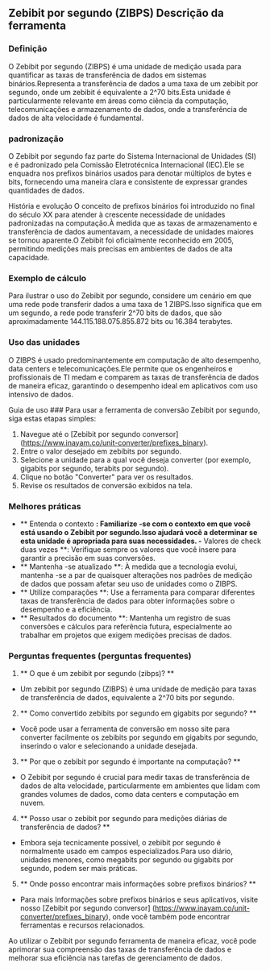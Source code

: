 ## Zebibit por segundo (ZIBPS) Descrição da ferramenta

### Definição
O Zebibit por segundo (ZIBPS) é uma unidade de medição usada para quantificar as taxas de transferência de dados em sistemas binários.Representa a transferência de dados a uma taxa de um zebibit por segundo, onde um zebibit é equivalente a 2^70 bits.Esta unidade é particularmente relevante em áreas como ciência da computação, telecomunicações e armazenamento de dados, onde a transferência de dados de alta velocidade é fundamental.

### padronização
O Zebibit por segundo faz parte do Sistema Internacional de Unidades (SI) e é padronizado pela Comissão Eletrotécnica Internacional (IEC).Ele se enquadra nos prefixos binários usados ​​para denotar múltiplos de bytes e bits, fornecendo uma maneira clara e consistente de expressar grandes quantidades de dados.

História e evolução
O conceito de prefixos binários foi introduzido no final do século XX para atender à crescente necessidade de unidades padronizadas na computação.À medida que as taxas de armazenamento e transferência de dados aumentavam, a necessidade de unidades maiores se tornou aparente.O Zebibit foi oficialmente reconhecido em 2005, permitindo medições mais precisas em ambientes de dados de alta capacidade.

### Exemplo de cálculo
Para ilustrar o uso do Zebibit por segundo, considere um cenário em que uma rede pode transferir dados a uma taxa de 1 ZIBPS.Isso significa que em um segundo, a rede pode transferir 2^70 bits de dados, que são aproximadamente 144.115.188.075.855.872 bits ou 16.384 terabytes.

### Uso das unidades
O ZIBPS é usado predominantemente em computação de alto desempenho, data centers e telecomunicações.Ele permite que os engenheiros e profissionais de TI medam e comparem as taxas de transferência de dados de maneira eficaz, garantindo o desempenho ideal em aplicativos com uso intensivo de dados.

Guia de uso ###
Para usar a ferramenta de conversão Zebibit por segundo, siga estas etapas simples:
1. Navegue até o [Zebibit por segundo conversor] (https://www.inayam.co/unit-converter/prefixes_binary).
2. Entre o valor desejado em zebibits por segundo.
3. Selecione a unidade para a qual você deseja converter (por exemplo, gigabits por segundo, terabits por segundo).
4. Clique no botão "Converter" para ver os resultados.
5. Revise os resultados de conversão exibidos na tela.

### Melhores práticas
- ** Entenda o contexto **: Familiarize -se com o contexto em que você está usando o Zebibit por segundo.Isso ajudará você a determinar se esta unidade é apropriada para suas necessidades.
-** Valores de check duas vezes **: Verifique sempre os valores que você insere para garantir a precisão em suas conversões.
- ** Mantenha -se atualizado **: À medida que a tecnologia evolui, mantenha -se a par de quaisquer alterações nos padrões de medição de dados que possam afetar seu uso de unidades como o ZIBPS.
- ** Utilize comparações **: Use a ferramenta para comparar diferentes taxas de transferência de dados para obter informações sobre o desempenho e a eficiência.
- ** Resultados do documento **: Mantenha um registro de suas conversões e cálculos para referência futura, especialmente ao trabalhar em projetos que exigem medições precisas de dados.

### Perguntas frequentes (perguntas frequentes)

1. ** O que é um zebibit por segundo (zibps)? **
- Um zebibit por segundo (ZIBPS) é uma unidade de medição para taxas de transferência de dados, equivalente a 2^70 bits por segundo.

2. ** Como convertido zebibits por segundo em gigabits por segundo? **
- Você pode usar a ferramenta de conversão em nosso site para converter facilmente os zebibits por segundo em gigabits por segundo, inserindo o valor e selecionando a unidade desejada.

3. ** Por que o zebibit por segundo é importante na computação? **
- O Zebibit por segundo é crucial para medir taxas de transferência de dados de alta velocidade, particularmente em ambientes que lidam com grandes volumes de dados, como data centers e computação em nuvem.

4. ** Posso usar o zebibit por segundo para medições diárias de transferência de dados? **
- Embora seja tecnicamente possível, o zebibit por segundo é normalmente usado em campos especializados.Para uso diário, unidades menores, como megabits por segundo ou gigabits por segundo, podem ser mais práticas.

5. ** Onde posso encontrar mais informações sobre prefixos binários? **
- Para mais Informações sobre prefixos binários e seus aplicativos, visite nosso [Zebibit por segundo conversor] (https://www.inayam.co/unit-converter/prefixes_binary), onde você também pode encontrar ferramentas e recursos relacionados.

Ao utilizar o Zebibit por segundo ferramenta de maneira eficaz, você pode aprimorar sua compreensão das taxas de transferência de dados e melhorar sua eficiência nas tarefas de gerenciamento de dados.